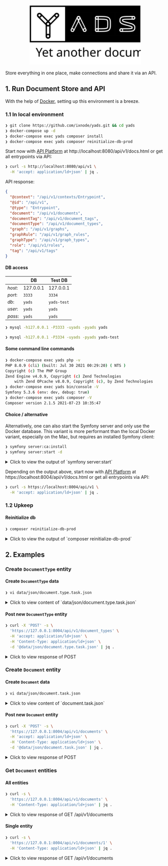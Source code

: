 <p align="center"><img src="docs/images/yads.svg" width="350px" /></p>

Store everything in one place, make connections and share it via an API.

## 1. Run Document Store and API

With the help of [Docker](https://docs.docker.com/get-docker/), setting up this environment is a breeze.

### 1.1 In local environment

```bash
❯ git clone https://github.com/ixnode/yads.git && cd yads
❯ docker-compose up -d
❯ docker-compose exec yads composer install
❯ docker-compose exec yads composer reinitialize-db-prod
```

Start now with [API Platform](https://api-platform.com/) at http://localhost:8080/api/v1/docs.html or get all entrypoints via API:

```bash
❯ curl -s http://localhost:8080/api/v1 \
  -H 'accept: application/ld+json' | jq .
```

API response:

```json
{
  "@context": "/api/v1/contexts/Entrypoint",
  "@id": "/api/v1",
  "@type": "Entrypoint",
  "document": "/api/v1/documents",
  "documentTag": "/api/v1/document_tags",
  "documentType": "/api/v1/document_types",
  "graph": "/api/v1/graphs",
  "graphRule": "/api/v1/graph_rules",
  "graphType": "/api/v1/graph_types",
  "role": "/api/v1/roles",
  "tag": "/api/v1/tags"
}
```

#### DB access

|         | DB        | Test DB     |
|---------|-----------|-------------|
| *host*: | 127.0.0.1 | 127.0.0.1   |
| *port*: | `3333`    | `3334`      |
| *db*:   | `yads`    | `yads-test` |
| *user*: | `yads`    | `yads`      |
| *pass*: | `yads`    | `yads`      |

```bash
❯ mysql -h127.0.0.1 -P3333 -uyads -pyads yads
```

```bash
❯ mysql -h127.0.0.1 -P3334 -uyads -pyads yads-test
```

#### Some command line commands

```bash
❯ docker-compose exec yads php -v
PHP 8.0.9 (cli) (built: Jul 30 2021 00:29:20) ( NTS )
Copyright (c) The PHP Group
Zend Engine v4.0.9, Copyright (c) Zend Technologies
    with Zend OPcache v8.0.9, Copyright (c), by Zend Technologies
❯ docker-compose exec yads bin/console -V
Symfony 5.3.6 (env: dev, debug: true)
❯ docker-compose exec yads composer -V
Composer version 2.1.5 2021-07-23 10:35:47
```

#### Choice / alternative

Alternatively, one can also start the Symfony server and only use the Docker database. This variant is more performant than the local Docker variant, especially on the Mac, but requires an installed Symfony client:

```bash
❯ symfony server:ca:install
❯ symfony server:start -d
```

<details>
	<summary>Click to view the output of `symfony server:start`</summary>

```bash

 [OK] Web server listening
      The Web server is using PHP FPM 8.0.9
      https://127.0.0.1:8004


Stream the logs via symfony server:log
```
</details>

Depending on the output above, start now with [API Platform](https://api-platform.com/) at https://localhost:8004/api/v1/docs.html or get all entrypoints via API:

```bash
❯ curl -s https://localhost:8004/api/v1 \
  -H 'accept: application/ld+json' | jq .
```

### 1.2 Upkeep

#### Reinitialize db

```bash
❯ composer reinitialize-db-prod
```

<details>
	<summary>Click to view the output of `composer reinitialize-db-prod`</summary>

```bash

 !
 ! [CAUTION] This operation should not be executed in a production environment!
 !

 Creating database schema...


 [OK] Database schema created successfully!


> bin/console doctrine:fixtures:load -n

   > purging database
   > loading App\DataFixtures\AppFixtures
```
</details>



## 2. Examples

### Create `DocumentType` entity

#### Create `DocumentType` data

```bash
❯ vi data/json/document.type.task.json
```

<details>
	<summary>Click to view content of `data/json/document.type.task.json`</summary>

```json
{
  "type": "task",
  "allowedAttributes": {
    "$id": "document.data.task.schema.json",
    "$schema": "https://json-schema.org/draft/2020-12/schema",
    "title": "Task document data",
    "description": "Data from document of type task",
    "type": "object",
    "additionalProperties": false,
    "properties": {
      "title": {
        "type": "string",
        "minLength": 2,
        "maxLength": 255,
        "description": "The title of the task."
      },
      "description": {
        "type": "string",
        "minLength": 10,
        "maxLength": 65535,
        "description": "The description of the task."
      },
      "has_date_of_completion": {
        "type": "boolean"
      },
      "date_of_completion": {
        "type": "string",
        "format": "date",
        "description": "The date on which this task must be completed."
      }
    },
    "required": [
      "title",
      "description",
      "has_date_of_completion"
    ]
  },
  "defaults": [
    "title"
  ]
}
```
</details>

#### Post new `DocumentType` entity

```bash
❯ curl -X 'POST' -s \
  'https://127.0.0.1:8004/api/v1/document_types' \
  -H 'accept: application/ld+json' \
  -H 'Content-Type: application/ld+json' \
  -d '@data/json/document.type.task.json' | jq .
```

<details>
	<summary>Click to view response of POST</summary>

```json
{
  "@context": "/api/v1/contexts/DocumentType",
  "@id": "/api/v1/document_types/1",
  "@type": "DocumentType",
  "id": 1,
  "type": "string",
  "allowedAttributes": {
    "$id": "document.data.task.schema.json",
    "$schema": "https://json-schema.org/draft/2020-12/schema",
    "title": "Task document data",
    "description": "Data from document of type task",
    "type": "object",
    "additionalProperties": false,
    "properties": {
      "title": {
        "type": "string",
        "minLength": 2,
        "maxLength": 255,
        "description": "The title of the task."
      },
      "description": {
        "type": "string",
        "minLength": 10,
        "maxLength": 65535,
        "description": "The description of the task."
      },
      "has_date_of_completion": {
        "type": "boolean"
      },
      "date_of_completion": {
        "type": "string",
        "format": "date",
        "description": "The date on which this task must be completed."
      }
    },
    "required": [
      "title",
      "description",
      "has_date_of_completion"
    ]
  },
  "defaults": [
    "title"
  ],
  "createdAt": "2021-08-04T21:03:54+00:00",
  "updatedAt": "2021-08-04T21:03:54+00:00"
}
```
</details>

### Create `Document` entity

#### Create `Document` data

```bash
❯ vi data/json/document.task.json
```

<details>
	<summary>Click to view content of `document.task.json`</summary>

```json
{
  "data": {
    "title": "Lohnsteuererklärung einrichen",
    "description": "Die Lohnsteuererklärung muss eingereicht werden.",
    "has_date_of_completion": false
  },
  "documentType": "/api/v1/document_types/1"
}
```
</details>

#### Post new `Document` entity

```bash
❯ curl -X 'POST' -s \
  'https://127.0.0.1:8004/api/v1/documents' \
  -H 'accept: application/ld+json' \
  -H 'Content-Type: application/ld+json' \
  -d '@data/json/document.task.json' | jq .
```

<details>
	<summary>Click to view response of POST</summary>

```json
{
  "@context": "/api/v1/contexts/Document",
  "@id": "/api/v1/documents/1",
  "@type": "Document",
  "data": {
    "title": "Lohnsteuererklärung einrichen",
    "description": "Die Lohnsteuererklärung muss eingereicht werden.",
    "has_date_of_completion": false
  },
  "documentType": "/api/v1/document_types/1",
  "id": 1,
  "createdAt": "2021-08-04T21:47:58+00:00",
  "updatedAt": "2021-08-04T21:47:58+00:00"
}
```
</details>

### Get `Document` entities

#### All entities

```bash
❯ curl -s \
  'https://127.0.0.1:8004/api/v1/documents' \
  -H 'Content-Type: application/ld+json' | jq .
```

<details>
	<summary>Click to view response of GET /api/v1/documents</summary>

```json
{
  "@context": "/api/v1/contexts/Document",
  "@id": "/api/v1/documents",
  "@type": "hydra:Collection",
  "hydra:member": [
    {
      "@id": "/api/v1/documents/1",
      "@type": "Document",
      "data": {
        "title": "Lohnsteuererklärung einrichen",
        "description": "Die Lohnsteuererklärung muss eingereicht werden.",
        "has_date_of_completion": false
      },
      "documentType": "/api/v1/document_types/1",
      "id": 1,
      "createdAt": "2021-08-04T21:47:58+00:00",
      "updatedAt": "2021-08-04T21:47:58+00:00"
    }
  ],
  "hydra:totalItems": 1
}
```
</details>


#### Single entity

```bash
❯ curl -s \
  'https://127.0.0.1:8004/api/v1/documents/1' \
  -H 'Content-Type: application/ld+json' | jq .
```

<details>
	<summary>Click to view response of GET /api/v1/documents</summary>

```json
{
  "@context": "/api/v1/contexts/Document",
  "@id": "/api/v1/documents/1",
  "@type": "Document",
  "data": {
    "title": "Lohnsteuererklärung einrichen",
    "description": "Die Lohnsteuererklärung muss eingereicht werden.",
    "has_date_of_completion": false
  },
  "documentType": "/api/v1/document_types/1",
  "id": 1,
  "createdAt": "2021-08-04T21:47:58+00:00",
  "updatedAt": "2021-08-04T21:47:58+00:00"
}
```
</details>
